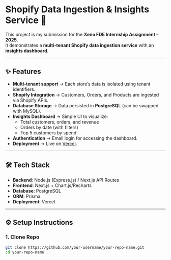 # Shopify Data Ingestion & Insights Service 🚀

This project is my submission for the **Xeno FDE Internship Assignment – 2025**.  
It demonstrates a **multi-tenant Shopify data ingestion service** with an **insights dashboard**.

---

## ✨ Features
- **Multi-tenant support** → Each store’s data is isolated using tenant identifiers.
- **Shopify Integration** → Customers, Orders, and Products are ingested via Shopify APIs.
- **Database Storage** → Data persisted in **PostgreSQL** (can be swapped with MySQL).
- **Insights Dashboard** → Simple UI to visualize:
  - Total customers, orders, and revenue
  - Orders by date (with filters)
  - Top 5 customers by spend
- **Authentication** → Email login for accessing the dashboard.
- **Deployment** → Live on [Vercel](#deployment).

---

## 🛠️ Tech Stack
- **Backend**: Node.js (Express.js) / Next.js API Routes  
- **Frontend**: Next.js + Chart.js/Recharts  
- **Database**: PostgreSQL  
- **ORM**: Prisma  
- **Deployment**: Vercel  

---

## ⚙️ Setup Instructions

### 1. Clone Repo
```bash
git clone https://github.com/your-username/your-repo-name.git
cd your-repo-name
